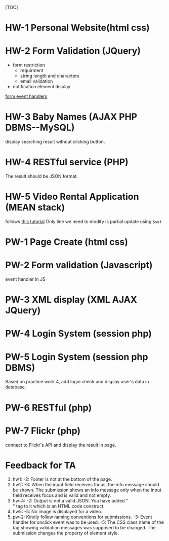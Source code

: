 [TOC]
# HW-1 Personal Website(html css)

# HW-2 Form Validation (JQuery)
- form restriction
    - requirment
    - string length and characters
    - email validation
- notification element display

[form event handlers](http://api.jquery.com/category/events/form-events/)

# HW-3 Baby Names (AJAX PHP DBMS--MySQL)
display searching result without clicking button.

# HW-4 RESTful service (PHP)
The result should be JSON format.

# HW-5 Video Rental Application (MEAN stack)
follows [this tutorial](https://blog.udemy.com/node-js-tutorial/)
Only line we need to modify is partial update using `$set`

# PW-1 Page Create (html css)

# PW-2 Form validation (Javascript)
event handler in JS

# PW-3 XML display (XML AJAX JQuery)

# PW-4 Login System (session php)

# PW-5 Login System (session php DBMS)
Based on practice work 4, add login check and display user's data in database.

# PW-6 RESTful (php)

# PW-7 Flickr (php)
connect to Flickr's API and display the result in page.

# Feedback for TA
1. hw1: -2: Footer is not at the bottom of the page.﻿﻿﻿﻿﻿﻿﻿﻿
2. hw2: -3: When the input field receives focus, the info message should be shown. The submission shows an info message only when the input field receives focus and is valid and not empty.
3. hw-4: -2: Output is not a valid JSON. You have added "<br>" tag to it which is an HTML code construct.﻿﻿﻿﻿﻿﻿﻿﻿﻿
4. hw5: -5: No image is displayed for a video.﻿
5. pw-2: Kindly follow naming conventions for submissions.
-3: Event handler for onclick event was to be used.﻿﻿﻿﻿
-5: The CSS class name of the tag showing validation messages was supposed to be changed. The submission changes the property of element style.﻿﻿﻿﻿﻿

